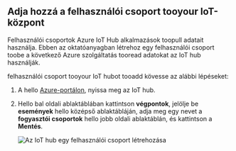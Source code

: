 ## <a name="add-a-consumer-group-tooyour-iot-hub"></a>Adja hozzá a felhasználói csoport tooyour IoT-központ

Felhasználói csoportok Azure IoT Hub alkalmazások toopull adatait használja. Ebben az oktatóanyagban létrehoz egy felhasználói csoport toobe a következő Azure szolgáltatás tooread adatokat az IoT hub használják.

felhasználói csoport tooyour IoT hubot tooadd kövesse az alábbi lépéseket:

1. A hello [Azure-portálon](https://ms.portal.azure.com/), nyissa meg az IoT hub.
2. Hello bal oldali ablaktáblában kattintson **végpontok**, jelölje be **események** hello középső ablaktábláján, adja meg egy nevet a **fogyasztói csoportok** hello jobb oldali ablaktáblán, és kattintson a  **Mentés**.

   ![Az IoT hub egy felhasználói csoport létrehozása](../articles/iot-hub/media/iot-hub-create-consumer-group/1_iot-hub-create-consumer-group-azure.png)